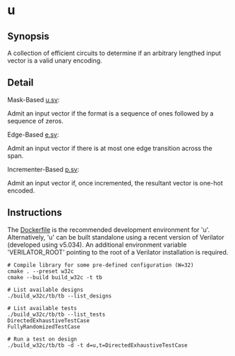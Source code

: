 # u

## Synopsis

A collection of efficient circuits to determine if an arbitrary lengthed input vector is a valid unary encoding.

## Detail

Mask-Based [u.sv](./rtl/u/u.sv):

Admit an input vector if the format is a sequence of ones followed by a sequence of zeros. 

Edge-Based [e.sv](./rtl/e/e.sv):

Admit an input vector if there is at most one edge transition across the span.

Incrementer-Based [p.sv](./rtl/p/p.sv):

Admit an input vector if, once incremented, the resultant vector is one-hot encoded.

## Instructions

The [Dockerfile](./.devcontainer/Dockerfile) is the recommended development environment for 'u'. Alternatively, 'u' can be built standalone using a recent version of Verilator (developed using v5.034). An additional environment variable 'VERILATOR_ROOT' pointing to the root of a Verilator installation is required. 

```shell
# Compile library for some pre-defined configuration (W=32)
cmake . --preset w32c
cmake --build build_w32c -t tb

# List available designs
./build_w32c/tb/tb --list_designs

# List available tests
./build_w32c/tb/tb --list_tests
DirectedExhaustiveTestCase
FullyRandomizedTestCase

# Run a test on design
./build_w32c/tb/tb -d -t d=u,t=DirectedExhaustiveTestCase
```

